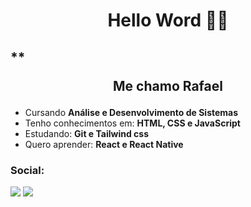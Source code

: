 # <p align="center"> Hello Word 👋🏽 </p>
## **<p align="center">Me chamo Rafael
 - Cursando **Análise e Desenvolvimento de Sistemas**
 - Tenho conhecimentos em: **HTML, CSS e JavaScript**
 - Estudando: **Git e Tailwind css**
 - Quero aprender: **React e React Native**

 ### <p rigth="center"> Social: </p> 
   [<img src="https://img.shields.io/badge/linkedin-%230077B5.svg?&style=for-the-badge&logo=linkedin&logoColor=white" />](https://www.linkedin.com/in/raffaew/)
   [<img src = "https://img.shields.io/badge/instagram-%23E4405F.svg?&style=for-the-badge&logo=instagram&logoColor=white">](https://www.instagram.com/raffaeew/)
   


  
